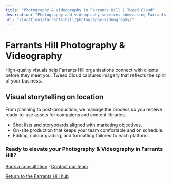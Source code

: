 ```yaml
---
title: "Photography & Videography in Farrants Hill | Tweed Cloud"
description: "Photography and videography services showcasing Farrants Hill teams, products, and places."
url: "/locations/farrants-hill/photography-videography/"
---
```


# Farrants Hill Photography & Videography

High-quality visuals help Farrants Hill organisations connect with clients before they meet you. Tweed Cloud captures imagery that reflects the spirit of your business.

## Visual storytelling on location

From planning to post-production, we manage the process so you receive ready-to-use assets for campaigns and content libraries.

- Shot lists and storyboards aligned with marketing objectives.
- On-site production that keeps your team comfortable and on schedule.
- Editing, colour grading, and formatting tailored to each platform.

### Ready to elevate your Photography & Videography in Farrants Hill?

[Book a consultation](/consultation/) · [Contact our team](/contact/)

[Return to the Farrants Hill hub](/locations/farrants-hill/)

